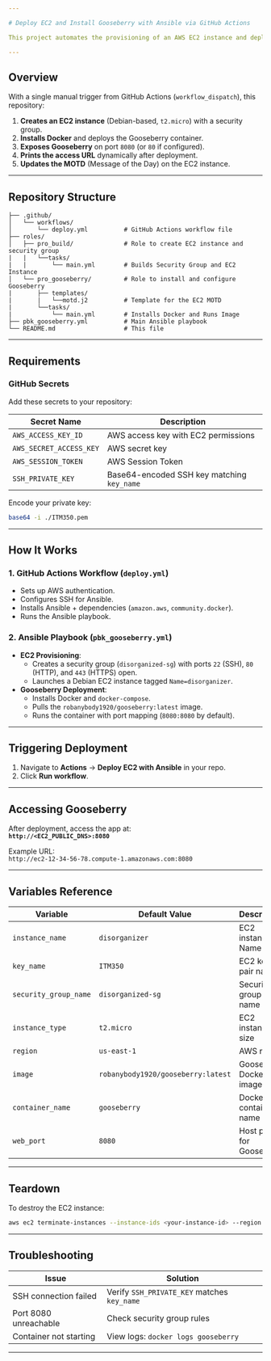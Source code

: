 ```yaml
---

# Deploy EC2 and Install Gooseberry with Ansible via GitHub Actions

This project automates the provisioning of an AWS EC2 instance and deploys the [Gooseberry](https://github.com/robanybody1920/gooseberry) application via Docker using Ansible, all triggered through a GitHub Actions workflow.

---
```


## Overview

With a single manual trigger from GitHub Actions (`workflow_dispatch`), this repository:

1. **Creates an EC2 instance** (Debian-based, `t2.micro`) with a security group.
2. **Installs Docker** and deploys the Gooseberry container.
3. **Exposes Gooseberry** on port `8080` (or `80` if configured).
4. **Prints the access URL** dynamically after deployment.
5. **Updates the MOTD** (Message of the Day) on the EC2 instance.

---

## Repository Structure

```
├── .github/
│   └── workflows/
│       └── deploy.yml          # GitHub Actions workflow file
├── roles/
│   ├── pro_build/              # Role to create EC2 instance and security group
|   |   └──tasks/
|   |       └── main.yml        # Builds Security Group and EC2 Instance
│   └── pro_gooseberry/         # Role to install and configure Gooseberry
|       ├── templates/
|       |   └──motd.j2          # Template for the EC2 MOTD
|       └──tasks/
|           └── main.yml        # Installs Docker and Runs Image
├── pbk_gooseberry.yml          # Main Ansible playbook 
└── README.md                   # This file
```

---

## Requirements

### GitHub Secrets
Add these secrets to your repository:

| Secret Name            | Description                                     |
|------------------------|-------------------------------------------------|
| `AWS_ACCESS_KEY_ID`    | AWS access key with EC2 permissions             |
| `AWS_SECRET_ACCESS_KEY`| AWS secret key                                  |
| `AWS_SESSION_TOKEN`    | AWS Session Token                               |
| `SSH_PRIVATE_KEY`      | Base64-encoded SSH key matching `key_name`      |

Encode your private key:
```bash
base64 -i ./ITM350.pem
```

---

## How It Works

### 1. GitHub Actions Workflow (`deploy.yml`)
- Sets up AWS authentication.
- Configures SSH for Ansible.
- Installs Ansible + dependencies (`amazon.aws`, `community.docker`).
- Runs the Ansible playbook.

### 2. Ansible Playbook (`pbk_gooseberry.yml`)
- **EC2 Provisioning**:
  - Creates a security group (`disorganized-sg`) with ports `22` (SSH), `80` (HTTP), and `443` (HTTPS) open.
  - Launches a Debian EC2 instance tagged `Name=disorganizer`.
- **Gooseberry Deployment**:
  - Installs Docker and `docker-compose`.
  - Pulls the `robanybody1920/gooseberry:latest` image.
  - Runs the container with port mapping (`8080:8080` by default).

---

## Triggering Deployment

1. Navigate to **Actions** → **Deploy EC2 with Ansible** in your repo.
2. Click **Run workflow**.

---

## Accessing Gooseberry

After deployment, access the app at:  
**`http://<EC2_PUBLIC_DNS>:8080`**  

Example URL:  
`http://ec2-12-34-56-78.compute-1.amazonaws.com:8080`

---

## Variables Reference

| Variable              | Default Value                     | Description                          |
|-----------------------|-----------------------------------|--------------------------------------|
| `instance_name`       | `disorganizer`                    | EC2 instance Name tag                |
| `key_name`            | `ITM350`                          | EC2 key pair name                    |
| `security_group_name` | `disorganized-sg`                 | Security group name                  |
| `instance_type`       | `t2.micro`                        | EC2 instance size                    |
| `region`              | `us-east-1`                       | AWS region                           |
| `image`               | `robanybody1920/gooseberry:latest`| Gooseberry Docker image              |
| `container_name`      | `gooseberry`                      | Docker container name                |
| `web_port`            | `8080`                            | Host port for Gooseberry             |

---

## Teardown

To destroy the EC2 instance:
```bash
aws ec2 terminate-instances --instance-ids <your-instance-id> --region us-east-1
```

---

## Troubleshooting

| Issue                  | Solution                                    |
|------------------------|---------------------------------------------|
| SSH connection failed  | Verify `SSH_PRIVATE_KEY` matches `key_name` |
| Port 8080 unreachable  | Check security group rules                  |
| Container not starting | View logs: `docker logs gooseberry`         |

---
